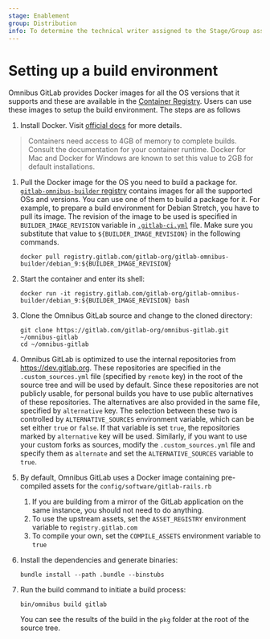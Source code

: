 ```yaml
---
stage: Enablement
group: Distribution
info: To determine the technical writer assigned to the Stage/Group associated with this page, see https://about.gitlab.com/handbook/engineering/ux/technical-writing/#designated-technical-writers
---
```


# Setting up a build environment

Omnibus GitLab provides Docker images for all the OS versions that it
supports and these are available in the
[Container Registry](https://gitlab.com/gitlab-org/omnibus-gitlab/container_registry).
Users can use these images to setup the build environment. The steps are as
follows

1. Install Docker. Visit [official docs](https://docs.docker.com/engine/installation/)
   for more details.

> Containers need access to 4GB of memory to complete builds. Consult the documentation
> for your container runtime. Docker for Mac and Docker for Windows are known to set
> this value to 2GB for default installations.

1. Pull the Docker image for the OS you need to build a package for.
   [`gitlab-omnibus-builder` registry](https://gitlab.com/gitlab-org/gitlab-omnibus-builder/container_registry)
   contains images for all the supported OSs and versions. You can use one of
   them to build a package for it. For example, to prepare a build environment
   for Debian Stretch, you have to pull its image. The revision of the image to
   be used is specified in `BUILDER_IMAGE_REVISION` variable in
   [`.gitlab-ci.yml`](https://gitlab.com/gitlab-org/omnibus-gitlab/blob/master/.gitlab-ci.yml)
   file. Make sure you substitute that value to `${BUILDER_IMAGE_REVISION}`
   in the following commands.

   ```shell
   docker pull registry.gitlab.com/gitlab-org/gitlab-omnibus-builder/debian_9:${BUILDER_IMAGE_REVISION}
   ```

1. Start the container and enter its shell:

   ```shell
   docker run -it registry.gitlab.com/gitlab-org/gitlab-omnibus-builder/debian_9:${BUILDER_IMAGE_REVISION} bash
   ```

1. Clone the Omnibus GitLab source and change to the cloned directory:

   ```shell
   git clone https://gitlab.com/gitlab-org/omnibus-gitlab.git ~/omnibus-gitlab
   cd ~/omnibus-gitlab
   ```

1. Omnibus GitLab is optimized to use the internal repositories from
   <https://dev.gitlab.org>. These repositories are specified in the `.custom_sources.yml`
   file (specified by `remote` key) in the root of the source tree and will be
   used by default. Since these repositories are not publicly usable, for
   personal builds you have to use public alternatives of these repositories. The
   alternatives are also provided in the same file, specified by `alternative`
   key. The selection between these two is controlled by `ALTERNATIVE_SOURCES`
   environment variable, which can be set either `true` or `false`. If that
   variable is set `true`, the repositories marked by `alternative` key will be
   used.
   Similarly, if you want to use your custom forks as sources, modify the
   `.custom_sources.yml` file and specify them as `alternate` and set the
   `ALTERNATIVE_SOURCES` variable to `true`.

1. By default, Omnibus GitLab uses a Docker image containing pre-compiled assets for the `config/software/gitlab-rails.rb`
   1. If you are building from a mirror of the GitLab application on the same instance, you should not need to do anything.
   1. To use the upstream assets, set the `ASSET_REGISTRY` environment variable to `registry.gitlab.com`
   1. To compile your own, set the `COMPILE_ASSETS` environment variable to `true`
1. Install the dependencies and generate binaries:

   ```shell
   bundle install --path .bundle --binstubs
   ```

1. Run the build command to initiate a build process:

   ```shell
   bin/omnibus build gitlab
   ```

   You can see the results of the build in the `pkg` folder at the root of the
   source tree.
